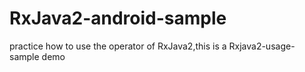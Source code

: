 # RxJava2-android-sample
practice how to use the operator of RxJava2,this is a Rxjava2-usage-sample demo
